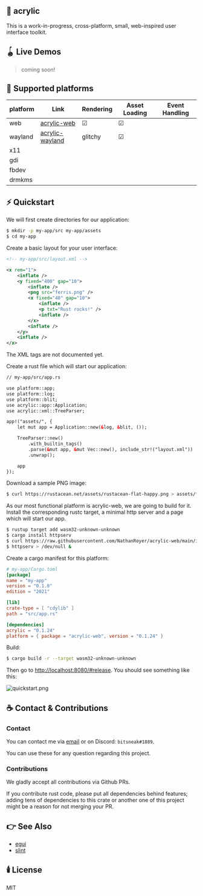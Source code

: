 ## 🎨 acrylic

This is a work-in-progress, cross-platform, small, web-inspired user interface toolkit.

## 🪀 Live Demos

> coming soon!

## 🧱 Supported platforms

| platform | Link | Rendering | Asset Loading | Event Handling |
|---|---|---|---|---|
| web | [acrylic-web](https://lib.rs/acrylic-web) | ☑ | ☑ |  |
| wayland | [acrylic-wayland](https://lib.rs/acrylic-wayland) | glitchy | ☑ |  |
| x11 |  |  |  |  |
| gdi |  |  |  |  |
| fbdev |  |  |  |  |
| drmkms |  |  |  |  |

## ⚡️ Quickstart

We will first create directories for our application:

```sh
$ mkdir -p my-app/src my-app/assets
$ cd my-app
```

Create a basic layout for your user interface:

```xml
<!-- my-app/src/layout.xml -->

<x rem="1">
	<inflate />
	<y fixed="400" gap="10">
		<inflate />
		<png src="ferris.png" />
		<x fixed="40" gap="10">
			<inflate />
			<p txt="Rust rocks!" />
			<inflate />
		</x>
		<inflate />
	</y>
	<inflate />
</x>
```

The XML tags are not documented yet.

Create a rust file which will start our application:

```xml
// my-app/src/app.rs

use platform::app;
use platform::log;
use platform::blit;
use acrylic::app::Application;
use acrylic::xml::TreeParser;

app!("assets/", {
	let mut app = Application::new(&log, &blit, ());

	TreeParser::new()
		.with_builtin_tags()
		.parse(&mut app, &mut Vec::new(), include_str!("layout.xml"))
		.unwrap();

	app
});

```

Download a sample PNG image:

```sh
$ curl https://rustacean.net/assets/rustacean-flat-happy.png > assets/ferris.png
```

As our most functional platform is acrylic-web, we are going to build for it.
Install the corresponding rustc target, a minimal http server and a page which will start our app.

```sh
$ rustup target add wasm32-unknown-unknown
$ cargo install httpserv
$ curl https://raw.githubusercontent.com/NathanRoyer/acrylic-web/main/index.html > index.html
$ httpserv > /dev/null &
```

Create a cargo manifest for this platform:

```toml
# my-app/Cargo.toml
[package]
name = "my-app"
version = "0.1.0"
edition = "2021"

[lib]
crate-type = [ "cdylib" ]
path = "src/app.rs"

[dependencies]
acrylic = "0.1.24"
platform = { package = "acrylic-web", version = "0.1.24" }
```

Build:

```sh
$ cargo build -r --target wasm32-unknown-unknown
```

Then go to [http://localhost:8080/#release](http://localhost:8080/#release). You should see something like this:

![quickstart.png](https://docs.rs/crate/acrylic/0.1.23/source/quickstart.png)

## ☕ Contact & Contributions

### Contact

You can contact me via [email](mailto:nathan.royer.pro@gmail.com)
or on Discord: `bitsneak#1889`.

You can use these for any question regarding this project.

### Contributions

We gladly accept all contributions via Github PRs.

If you contribute rust code, please put all dependencies
behind features; adding tens of dependencies to this crate
or another one of this project might be a reason for not
merging your PR.

## 👉 See Also

* [egui](https://lib.rs/egui)
* [slint](https://lib.rs/slint)

## 🕯️ License

MIT
